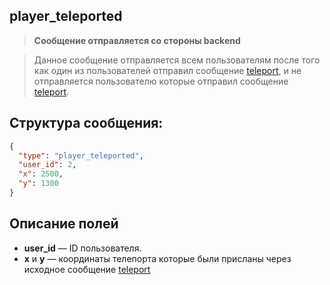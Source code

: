 ## player_teleported

> **Сообщение отправляется со стороны backend**

> Данное сообщение отправляется всем пользователям после того как один из пользователей отправил сообщение [teleport](users/coordinates/teleport.md), и не отправляется пользователю которые отправил сообщение [teleport](users/coordinates/teleport.md).

## Структура сообщения:

```json
{
  "type": "player_teleported",
  "user_id": 2,
  "x": 2500,
  "y": 1300
}
```

## Описание полей

- **user_id** — ID пользователя.
- **x** и **y** — координаты телепорта которые были присланы через исходное сообщение [teleport](users/coordinates/teleport.md)

